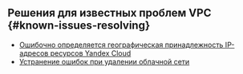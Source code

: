 ## Решения для известных проблем VPC {#known-issues-resolving}

* [Ошибочно определяется географическая принадлежность IP-адресов ресурсов Yandex Cloud](external-ip-address-country-affiliation-issue.md)
* [Устранение ошибок при удалении облачной сети](unable-to-delete-cloud-network.md)
